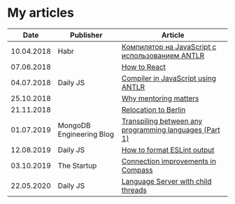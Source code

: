 # My articles

| Date | Publisher | Article |
| ----- | ---- | ---------- |
| 10.04.2018 |Habr| [Компилятор на JavaScript с использованием ANTLR](https://habr.com/post/351906/) |
| 07.06.2018 || [How to React](https://medium.com/@alena_khineika/how-to-react-984dbfb829fc) |
| 04.07.2018 | Daily JS | [Compiler in JavaScript using ANTLR ](https://medium.com/dailyjs/compiler-in-javascript-using-antlr-9ec53fd2780f) |
| 25.10.2018 || [Why mentoring matters](https://medium.com/@alena_khineika/why-mentoring-matters-fe384ea27800) |
| 21.11.2018 || [Relocation to Berlin](https://medium.com/@alena_khineika/relocation-to-berlin-fe81ee6e185d) |
| 01.07.2019 | MongoDB Engineering Blog | [Transpiling between any programming languages (Part 1)](https://engineering.mongodb.com/post/transpiling-between-any-programming-languages-part-1) |
| 12.08.2019 | Daily JS | [How to format ESLint output](https://medium.com/dailyjs/how-to-format-eslint-output-cfaef4262204) |
| 03.10.2019 | The Startup | [Connection improvements in Compass](https://medium.com/swlh/connection-improvements-in-compass-45b284e03e07) |
| 22.05.2020 | Daily JS | [Language Server with child threads](https://medium.com/dailyjs/the-language-server-with-child-threads-38ae915f4910) |